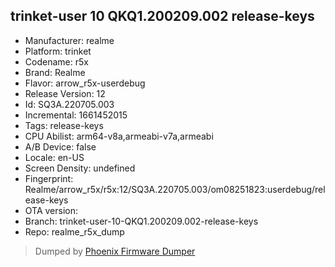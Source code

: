 ## trinket-user 10 QKQ1.200209.002 release-keys
- Manufacturer: realme
- Platform: trinket
- Codename: r5x
- Brand: Realme
- Flavor: arrow_r5x-userdebug
- Release Version: 12
- Id: SQ3A.220705.003
- Incremental: 1661452015
- Tags: release-keys
- CPU Abilist: arm64-v8a,armeabi-v7a,armeabi
- A/B Device: false
- Locale: en-US
- Screen Density: undefined
- Fingerprint: Realme/arrow_r5x/r5x:12/SQ3A.220705.003/om08251823:userdebug/release-keys
- OTA version: 
- Branch: trinket-user-10-QKQ1.200209.002-release-keys
- Repo: realme_r5x_dump


>Dumped by [Phoenix Firmware Dumper](https://github.com/DroidDumps/phoenix_firmware_dumper)
